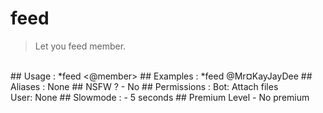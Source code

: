 # feed

> Let you feed member.

<br>
## Usage :
*feed <@member>
## Examples :
*feed @Mr¤KayJayDee
## Aliases :
None
## NSFW ?
- No
## Permissions :
Bot: Attach files
<br>
User: None
## Slowmode :
- 5 seconds
## Premium Level
- No premium